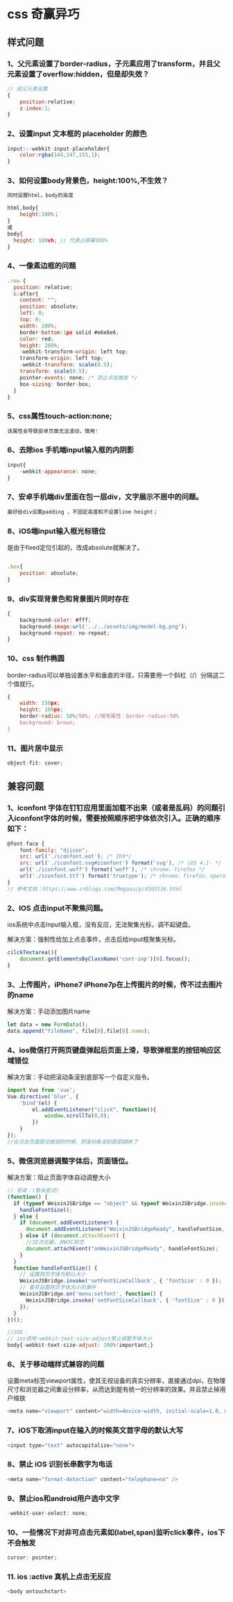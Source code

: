 # css 奇赢异巧

## 样式问题

### 1、父元素设置了border-radius，子元素应用了transform，并且父元素设置了overflow:hidden，但是却失效？
``` javascript
// 给父元素设置
{
    position:relative;
    z-index:1;
}
```

### 2、设置input 文本框的 placeholder 的颜色
```javascript
input::-webkit-input-placeholder{
    color:rgba(144,147,153,1);
}
```

### 3、如何设置body背景色，height:100%,不生效？
```javascript
同时设置html，body的高度

html,body{
    height:100%；
}
或
body{
  height: 100vh; // 代表占屏幕100%
}
```

### 4、一像素边框的问题
```javascript
.row {
  position: relative;
  &:after{
    content: "";
    position: absolute;
    left: 0;
    top: 0;
    width: 200%;
    border-bottom:1px solid #e6e6e6;
    color: red;
    height: 200%;
    -webkit-transform-origin: left top;
    transform-origin: left top;
    -webkit-transform: scale(0.5);
    transform: scale(0.5);
    pointer-events: none; /* 防止点击触发 */
    box-sizing: border-box;
  }
}

```

### 5、css属性touch-action:none;
```javascript
该属性会导致安卓页面无法滚动，慎用!

```

### 6、去除ios 手机端input输入框的内阴影
```javascript
input{
    -webkit-appearance: none;
}

```

### 7、安卓手机端div里面在包一层div，文字展示不居中的问题。
```javascript
最好给div设置padding ，不固定高度和不设置line-height；
```

### 8、iOS端input输入框光标错位
是由于fixed定位引起的，改成absolute就解决了。
```javascript

.box{
    position: absolute;
}
```

### 9、div实现背景色和背景图片同时存在
```javascript
{
    background-color: #fff;
    background-image:url('../../assets/img/model-bg.png');
    background-repeat: no-repeat;
}

```
### 10、css 制作椭圆
border-radius可以单独设置水平和垂直的半径，只需要用一个斜杠（/）分隔这二个值就行。
```javascript
{
    width: 150px;
    height: 100px;
    border-radius: 50%/50%; //简写属性：border-radius:50%
    background: brown;
}
```

### 11、图片居中显示
```javascript
object-fit: cover;
```

## 兼容问题

### 1、iconfont 字体在钉钉应用里面加载不出来（或者是乱码）的问题引入iconfont字体的时候，需要按照顺序把字体依次引入。正确的顺序如下：
```javascript
@font-face {
    font-family: "djicon";
    src: url('./iconfont.eot'); /* IE9*/
    src: url('./iconfont.svg#iconfont') format('svg'), /* iOS 4.1- */
    url('./iconfont.woff') format('woff'), /* chrome、firefox */
    url('./iconfont.ttf') format('truetype'); /* chrome、firefox、opera、Safari, Android, iOS 4.2+*/
}
// 参考文档：https://www.cnblogs.com/Megasu/p/4305116.html
```
### 2、IOS 点击input不聚焦问题。
ios系统中点击Input输入框，没有反应，无法聚集光标，调不起键盘。

解决方案：强制性给加上点击事件，点击后给input框聚集光标。
```javascript
cilckTextarea(){
    document.getElementsByClassName('cont-inp')[0].focus();
}
```

### 3、上传图片，iPhone7 iPhone7p在上传图片的时候，传不过去图片的name
解决方案：手动添加图片name
```javascript
let data = new FormData();
data.append("fileName", file[0],file[0].name);
```

### 4、ios微信打开网页键盘弹起后页面上滑，导致弹框里的按钮响应区域错位
解决方案：手动把滚动条滚到底部写一个自定义指令。
```javascript
import Vue from 'vue';
Vue.directive('blur', {
    'bind'(el) {
        el.addEventListener("click", function(){
            window.scrollTo(0,0);
        })
    }
});
//在点击页面提交按钮的时候，把滚动条滚到底部就OK了
```

### 5、微信浏览器调整字体后，页面错位。

解决方案：阻止页面字体自动调整大小

```javascript
// 安卓：(暂未尝试)
(function() {
  if (typeof WeixinJSBridge == "object" && typeof WeixinJSBridge.invoke == "function") {
    handleFontSize();
  } else {
    if (document.addEventListener) {
      document.addEventListener("WeixinJSBridgeReady", handleFontSize, false);
    } else if (document.attachEvent) {
      //IE浏览器，非W3C规范
      document.attachEvent("onWeixinJSBridgeReady", handleFontSize);
    }
  }
  function handleFontSize() {
    // 设置网页字体为默认大小
    WeixinJSBridge.invoke('setFontSizeCallback', { 'fontSize' : 0 });
    // 重写设置网页字体大小的事件
    WeixinJSBridge.on('menu:setfont', function() {
      WeixinJSBridge.invoke('setFontSizeCallback', { 'fontSize' : 0 });
    });
  }
})();

//iOS：
// ios使用-webkit-text-size-adjust禁止调整字体大小
body{-webkit-text-size-adjust: 100%!important;}

```

### 6、关于移动端样式兼容的问题

设置meta标签viewport属性，使其无视设备的真实分辨率，直接通过dpi，在物理尺寸和浏览器之间重设分辨率，从而达到能有统一的分辨率的效果。并且禁止掉用户缩放

``` javascript
<meta name="viewport" content="width=device-width, initial-scale=1.0, maximum-scale=1.0, minimum-scale=1.0, user-scalable=no" />

```

### 7、iOS下取消input在输入的时候英文首字母的默认大写

``` javascript
<input type="text" autocapitalize="none">
```

### 8、禁止 iOS 识别长串数字为电话

```javascript
<meta name="format-detection" content="telephone=no" />
```

### 9、禁止ios和android用户选中文字

``` javascript
-webkit-user-select: none;

```
### 10、一些情况下对非可点击元素如(label,span)监听click事件，ios下不会触发

```javascript
cursor: pointer;
```
### 11. ios :active 真机上点击无反应

```javascript
<body ontouchstart>
```
